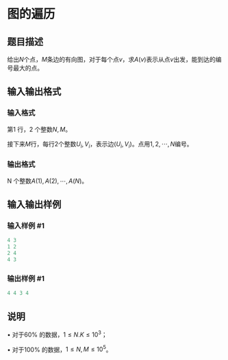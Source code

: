 # 图的遍历

## 题目描述

给出$N$个点，$M$条边的有向图，对于每个点$v$，求$A(v)$表示从点$v$出发，能到达的编号最大的点。

## 输入输出格式

### 输入格式

第1 行，2 个整数$N,M$。

接下来$M$行，每行2个整数$U_i,V_i$，表示边$(U_i,V_i)$。点用$1, 2,\cdots,N$编号。

### 输出格式

N 个整数$A(1),A(2),\cdots,A(N)$。

## 输入输出样例

### 输入样例 #1

```cpp
4 3
1 2
2 4
4 3
```


### 输出样例 #1

```cpp
4 4 3 4
```


## 说明

• 对于60% 的数据，$1 \le N . K \le 10^3$；

• 对于100% 的数据，$1 \le N , M \le 10^5$。

